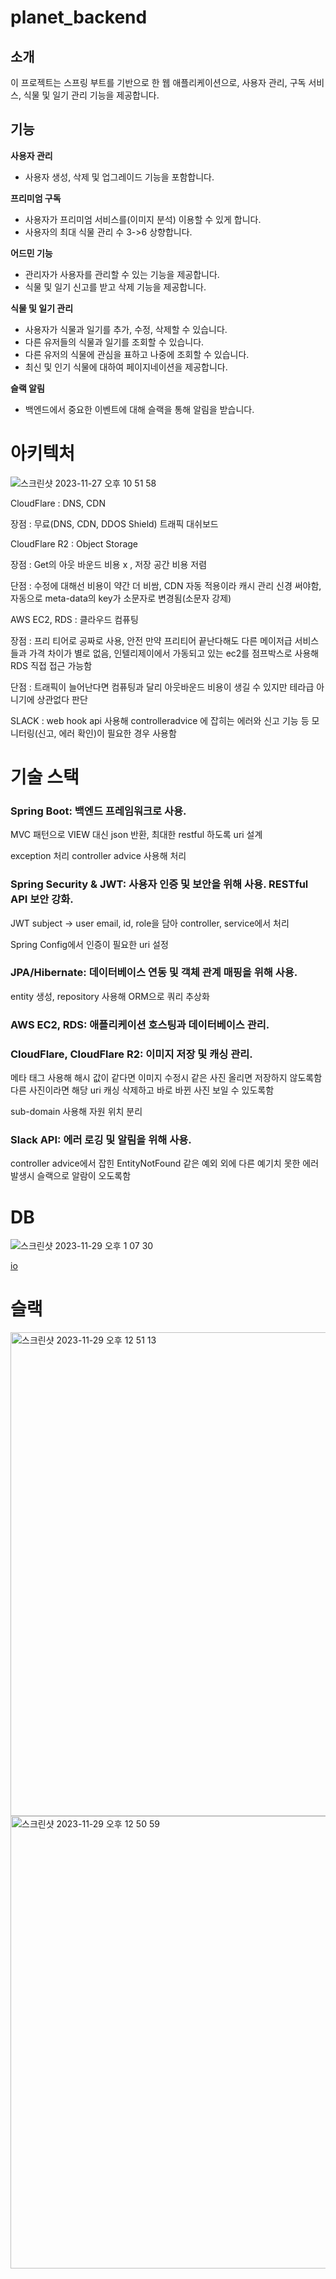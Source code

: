 # planet_backend


## 소개

이 프로젝트는 스프링 부트를 기반으로 한 웹 애플리케이션으로, 사용자 관리, 구독 서비스, 식물 및 일기 관리 기능을 제공합니다. 

## 기능

**사용자 관리** 

- 사용자 생성, 삭제 및 업그레이드 기능을 포함합니다.

**프리미엄 구독**

- 사용자가 프리미엄 서비스를(이미지 분석) 이용할 수 있게 합니다.
- 사용자의 최대 식물 관리 수 3->6 상향합니다.
  
**어드민 기능**

- 관리자가 사용자를 관리할 수 있는 기능을 제공합니다.
- 식물 및 일기 신고를 받고 삭제 기능을 제공합니다.

  
**식물 및 일기 관리** 

- 사용자가 식물과 일기를 추가, 수정, 삭제할 수 있습니다.
- 다른 유저들의 식물과 일기를 조회할 수 있습니다.
- 다른 유저의 식물에 관심을 표하고 나중에 조회할 수 있습니다.
- 최신 및 인기 식물에 대하여 페이지네이션을 제공합니다.
  
**슬랙 알림** 

- 백엔드에서 중요한 이벤트에 대해 슬랙을 통해 알림을 받습니다.


# 아키텍처


![스크린샷 2023-11-27 오후 10 51 58](https://github.com/wjdghks963/planet_backend/assets/74060017/86bfbbf9-99c6-4fc0-adf0-f8bb7121e6ae)



CloudFlare : DNS, CDN 

장점 : 무료(DNS, CDN, DDOS Shield) 트래픽 대쉬보드


CloudFlare R2 : Object Storage

장점 : Get의 아웃 바운드 비용 x , 저장 공간 비용 저렴

단점 : 수정에 대해선 비용이 약간 더 비쌈, CDN 자동 적용이라 캐시 관리 신경 써야함, 자동으로 meta-data의 key가 소문자로 변경됨(소문자 강제)


   
AWS EC2, RDS : 클라우드 컴퓨팅

장점 : 프리 티어로 공짜로 사용, 안전 만약 프리티어 끝난다해도 다른 메이저급 서비스들과 가격 차이가 별로 없음, 인텔리제이에서 가동되고 있는 ec2를 점프박스로 사용해 RDS 직접 접근 가능함

단점 : 트래픽이 늘어난다면 컴퓨팅과 달리 아웃바운드 비용이 생길 수 있지만 테라급 아니기에 상관없다 판단

 
SLACK : web hook api 사용해 controlleradvice 에 잡히는 에러와 신고 기능 등 모니터링(신고, 에러 확인)이 필요한 경우 사용함



# 기술 스택


### Spring Boot: 백엔드 프레임워크로 사용.

MVC 패턴으로 VIEW 대신 json 반환, 최대한 restful 하도록 uri 설계

exception 처리 controller advice 사용해 처리

### Spring Security & JWT: 사용자 인증 및 보안을 위해 사용. RESTful API 보안 강화.

JWT subject -> user email, id, role을 담아 controller, service에서 처리

Spring Config에서 인증이 필요한 uri 설정

### JPA/Hibernate: 데이터베이스 연동 및 객체 관계 매핑을 위해 사용.

entity 생성, repository 사용해 ORM으로 쿼리 추상화

### AWS EC2, RDS: 애플리케이션 호스팅과 데이터베이스 관리.


### CloudFlare, CloudFlare R2: 이미지 저장 및 캐싱 관리.

메타 태그 사용해 해시 값이 같다면 이미지 수정시 같은 사진 올리면 저장하지 않도록함 다른 사진이라면 해당 uri 캐싱 삭제하고 바로 바뀐 사진 보일 수 있도록함

sub-domain 사용해 자원 위치 분리

### Slack API: 에러 로깅 및 알림을 위해 사용.

controller advice에서 잡힌 EntityNotFound 같은 예외 외에 다른 예기치 못한 에러 발생시 슬랙으로 알람이 오도록함




# DB

![스크린샷 2023-11-29 오후 1 07 30](https://github.com/wjdghks963/planet_backend/assets/74060017/44795329-440b-4530-a110-b0f2d9608f97)


[io](https://dbdocs.io/chsw000/planet)




# 슬랙

<img width="774" alt="스크린샷 2023-11-29 오후 12 51 13" src="https://github.com/wjdghks963/planet_backend/assets/74060017/8f3bb13b-23de-442a-979f-c5db90ed91eb">
<img width="724" alt="스크린샷 2023-11-29 오후 12 50 59" src="https://github.com/wjdghks963/planet_backend/assets/74060017/2b31326f-768c-401b-82a4-9b7d85805c95">

